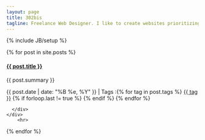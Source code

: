 ```yaml
---
layout: page
title: 302bis
tagline: Freelance Web Designer. I like to create websites prioritizing usability and minimalism.
---
```

{% include JB/setup %}

<div class="posts">
  {% for post in site.posts %}

<div class="">
  <div class="">    
    <div class="row">
      <div class="col-lg-12 ">
                <h4><strong><a href="{{ post.url }}">{{ post.title }}</a></strong></h4>      
        <p>
          {{ post.summary }}
        </p>
                <p> {{ post.date | date: "%B %e, %Y" }}<a href="http://erjjones.github.com{{ post.url }}#disqus_thread" data-disqus-identifier="{{ post.url }}"></a>     
                  | Tags :{% for tag in post.tags %} <a href="/tags/{{ tag }}" rel="tooltip" title="View posts tagged with &quot;{{ tag }}&quot;"><span class="label label-info">{{ tag }}</span></a>  {% if forloop.last != true %} {% endif %} {% endfor %}                            
        </p>
    
      </div>
    </div>    
        <hr>
  </div>
</div>
  {% endfor %}
</div>
